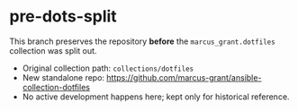 # pre-dots-split

This branch preserves the repository **before** the `marcus_grant.dotfiles` collection was split out.

- Original collection path: `collections/dotfiles`
- New standalone repo: https://github.com/marcus-grant/ansible-collection-dotfiles
- No active development happens here; kept only for historical reference.
